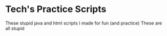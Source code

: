 # Tech's Practice Scripts
These stupid java and html scripts I made for fun (and practice)
These are all stupid
